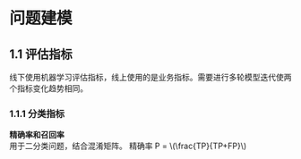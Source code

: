# 问题建模

## 1.1 评估指标
线下使用机器学习评估指标，线上使用的是业务指标。需要进行多轮模型迭代使两个指标变化趋势相同。  

### 1.1.1 分类指标
**精确率和召回率**  
用于二分类问题，结合混淆矩阵。 
精确率 P = \\(\frac{TP}{TP+FP}\\)  
